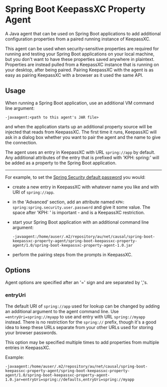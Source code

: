 # Spring Boot KeepassXC Property Agent

A Java agent that can be used on Spring Boot applications to add additional configuration properties
from a paired running instance of KeepassXC.

This agent can be used when security-sensitive properties are required for running and testing 
your Spring Boot applications on your local machine, but you don't want to have these properties saved
anywhere in plaintext.  Properties are instead pulled from a KeepassXC instance that is running on your
desktop, after being paired.  Pairing KeepassXC with the agent is as easy as pairing KeepassXC with a 
browser as it used the same API.

## Usage

When running a Spring Boot application, use an additional VM command line argument:

```
-javaagent:<path to this agent's JAR file>
```

and when the application starts up an additional property source will be injected that reads from KeepassXC.
The first time it runs, KeepassXC will ask in a dialog box whether you want to pair the agent and the
name to give the connection.

The agent uses an entry in KeepassXC with URL `spring://app` by default.  Any additional attributes of the
entry that is prefixed with 'KPH: spring:' will be added as a property to the Spring Boot application.

---

For example, to set the 
[Spring Security default password](https://docs.spring.io/spring-boot/docs/current/reference/html/application-properties.html#application-properties.security.spring.security.user.password)
you would:

- create a new entry in KeepassXC with whatever name you like and with URI of `spring://app`.
- in the 'Advanced' section, add an attribute named `KPH: spring:spring.security.user.password` and give it some value. 
  The space after 'KPH: ' is important - and is a KeepassXC restriction.
- start your Spring Boot application with an additional command line argument: 

  `-javaagent:/home/auser/.m2/repository/au/net/causal/spring-boot-keepassxc-property-agent/spring-boot-keepassxc-property-agent/1.0/spring-boot-keepassxc-property-agent-1.0.jar`
  
  
- perform the pairing steps from the prompts in KeepassXC.

## Options

Agent options are specified after an '=' sign and are separated by ','s.

### entryUri

The default URI of `spring://app` used for lookup can be changed by adding an additional argument to the
agent command line.  Use `=entryUri=spring://myapp` to use and entry with URL `spring://myapp` instead.
There is no restriction for the `spring://` prefix, though it's a good idea to keep these URLs separate from
your other URLs used for storing your browser passwords.

This option may be specified multiple times to add properties from multiple entries in KeepassXC.

Example:

```
-javaagent:/home/auser/.m2/repository/au/net/causal/spring-boot-keepassxc-property-agent/spring-boot-keepassxc-property-agent/1.0/spring-boot-keepassxc-property-agent-1.0.jar=entryUri=spring://defaults,entryUri=spring://myapp
```

